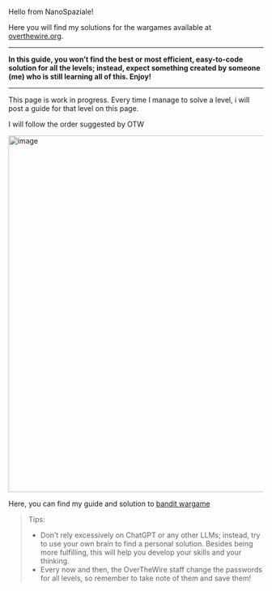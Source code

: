 Hello from NanoSpaziale!

Here you will find my solutions for the wargames available at [overthewire.org](https://overthewire.org/wargames/).

***
**In this guide, you won’t find the best or most efficient, easy-to-code solution for all the levels; instead, expect something created by someone (me) who is still learning all of this. Enjoy!**
***
This page is work in progress. Every time I manage to solve a level, i will post a guide for that level on this page.

I will follow the order suggested by OTW  

<img width="1919" height="704" alt="image" src="https://github.com/user-attachments/assets/c71a67ee-9e4e-4cc8-a6f6-cc1063dd7ccc" />
  
Here, you can find my guide and solution to [bandit wargame](/bandit)

>Tips:  
> - Don’t rely excessively on ChatGPT or any other LLMs; instead, try to use your own brain to find a personal solution. Besides being more fulfilling, this will help you develop your skills and your thinking.  
> - Every now and then, the OverTheWire staff change the passwords for all levels, so remember to take note of them and save them!  




























